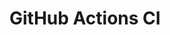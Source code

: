 # GitHub Actions CI









































































































































































































































































































































































































































































































































































































































































































































































































































































































































































































































































































































































































































































































































































































































































































































































































































































































































































































































































































































































































































































































































































































































































































































































































































































































































































































































































































































































































































































































































































































































































































































































































































































































































































































































































